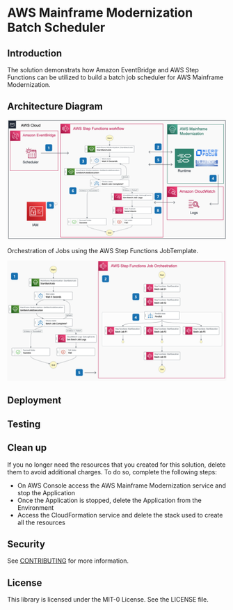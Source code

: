 # AWS Mainframe Modernization Batch Scheduler

## Introduction
The solution demonstrats how Amazon EventBridge and AWS Step Functions can be utilized to build a batch job scheduler for AWS Mainframe Modernization.

## Architecture Diagram

![Architecture](images/Batch%20Scheduler%20v1.png)

Orchestration of Jobs using the AWS Step Functions JobTemplate.

![Job Flow](images/Batch%20Scheduler%20Flow%20v1.png)

## Deployment

## Testing

## Clean up
If you no longer need the resources that you created for this solution, delete them to avoid additional charges. To do so, complete the following steps:
* On AWS Console access the AWS Mainframe Modernization service and stop the Application
* Once the Application is stopped, delete the Application from the Environment
* Access the CloudFormation service and delete the stack used to create all the resources

## Security

See [CONTRIBUTING](CONTRIBUTING.md#security-issue-notifications) for more information.

## License

This library is licensed under the MIT-0 License. See the LICENSE file.


